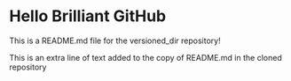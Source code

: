

# Hello Brilliant GitHub 

This is a README.md file for the versioned_dir repository! 

This is an extra line of text added to the copy 
of README.md in the cloned repository
